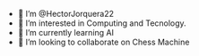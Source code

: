 - 👋 I’m @HectorJorquera22
- 👀 I’m interested in Computing and Tecnology.
- 🌱 I’m currently learning AI
- 💞️ I’m looking to collaborate on Chess Machine


<!---
HectorJorquera22/HectorJorquera22 is a ✨ special ✨ repository because its `README.md` (this file) appears on your GitHub profile.
You can click the Preview link to take a look at your changes.
--->
